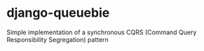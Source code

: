 # django-queuebie
Simple implementation of a synchronous CQRS (Command Query Responsibility Segregation) pattern
